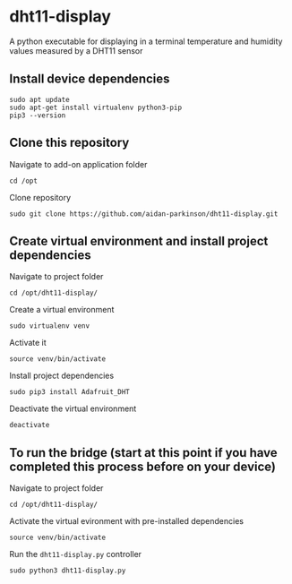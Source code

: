 # dht11-display
A python executable for displaying in a terminal temperature and humidity values measured by a DHT11 sensor

## Install device dependencies
```
sudo apt update
sudo apt-get install virtualenv python3-pip
pip3 --version
```

## Clone this repository
Navigate to add-on application folder
```
cd /opt
```
Clone repository
```
sudo git clone https://github.com/aidan-parkinson/dht11-display.git
```

## Create virtual environment and install project dependencies
Navigate to project folder
```
cd /opt/dht11-display/
```
Create a virtual environment
```
sudo virtualenv venv
```
Activate it
```
source venv/bin/activate
```
Install project dependencies
```
sudo pip3 install Adafruit_DHT
```
Deactivate the virtual environment
```
deactivate
```

## To run the bridge (start at this point if you have completed this process before on your device)
Navigate to project folder
```
cd /opt/dht11-display/
```
Activate the virtual evironment with pre-installed dependencies
```
source venv/bin/activate
```
Run the `dht11-display.py` controller
```
sudo python3 dht11-display.py
```
